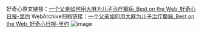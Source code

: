 好奇心原文链接：[一个父亲如何用大麻为儿子治疗癫痫_Best on the Web_好奇心日报-里约](https://www.qdaily.com/articles/11724.html)
WebArchive归档链接：[一个父亲如何用大麻为儿子治疗癫痫_Best on the Web_好奇心日报-里约](http://web.archive.org/web/20190623171010/https://www.qdaily.com/articles/11724.html)
![image](http://ww3.sinaimg.cn/large/007d5XDply1g3wakyxjk6j30u02lh1kx)